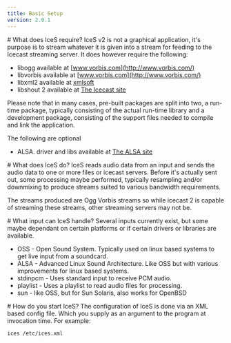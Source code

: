 ```yaml
---
title: Basic Setup
version: 2.0.1
---
```


<div class="article" markdown="1">
# What does IceS require?
IceS v2 is not a graphical application, it's purpose is to stream whatever it is given into a stream for feeding to the Icecast streaming server. It does however require the following:

-	libogg available at [www.vorbis.com](http://www.vorbis.com/)
-	libvorbis available at [www.vorbis.com](http://www.vorbis.com/)
-	libxml2 available at [xmlsoft](http://xmlsoft.org/)
-	libshout 2 available at [The Icecast site](http://www.icecast.org/)

Please note that in many cases, pre-built packages are split into two, a run-time package, typically consisting of the actual run-time library and a development package, consisting of the support files needed to compile and link the application.  
  
The following are optional

-	ALSA. driver and libs available at [The ALSA site](http://www.alsa-project.org/)

</div>

<div class="article" markdown="1">
# What does IceS do?
IceS reads audio data from an input and sends the audio data to one or more files or icecast servers. Before it's actually sent out, some processing maybe performed, typically resampling and/or downmixing to produce streams suited to various bandwidth requirements.  
  
The streams produced are Ogg Vorbis streams so while icecast 2 is capable of streaming these streams, other streaming servers may not be.

</div>

<div class="article" markdown="1">
# What input can IceS handle?
Several inputs currently exist, but some maybe dependant on certain platforms or if certain drivers or libraries are available.  

*	OSS - Open Sound System. Typically used on linux based systems to get live input from a soundcard.
*	ALSA - Advanced Linux Sound Architecture. Like OSS but with various improvements for linux based systems.
*	stdinpcm - Uses standard input to receive PCM audio.
*	playlist - Uses a playlist to read audio files for processing.
*	sun - like OSS, but for Sun Solaris, also works for OpenBSD

</div>

<div class="article" markdown="1">
# How do you start IceS?
The configuration of IceS is done via an XML based config file. Which you supply as an argument to the program at invocation time. For example:  

`ices /etc/ices.xml`

</div>